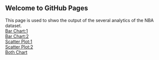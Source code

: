 ## Welcome to GitHub Pages

This page is used to shwo the output of the several analytics of the NBA dataset.
<br>
[Bar Chart:1](https://sakibbuddy.github.io/NBADataVisualization/bar.html)
<br>
[Bar Chart:2](https://sakibbuddy.github.io/NBADataVisualization/barSalaryVsPopularity.html)
<br>
[Scatter Plot:1](https://sakibbuddy.github.io/NBADataVisualization/scatter.html)
<br>
[Scatter Plot:2](https://sakibbuddy.github.io/NBADataVisualization/scatterPointVsPopularity.html)
<br>
[Both Chart](https://sakibbuddy.github.io/NBADataVisualization/both.html)

